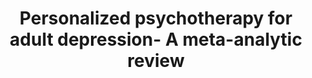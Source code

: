 --- 
abstract: '' 
authors: 
 - P Cuijpers
 -  admin
 -  C Acarturk
 -  G Andersson
 -  IA Cristea
doi: '' 
featured: false 
publication: '*Behavior Therapy*, 94' 
publication_short: '' 
publishDate: '2016-01-01' 
title: 'Personalized psychotherapy for adult depression- A meta-analytic review' 
url_code: '' 
url_dataset: '' 
url_pdf: '' 
url_poster: '' 
url_project: '' 
url_slides: '' 
url_source: '' 
url_video: '' 
---